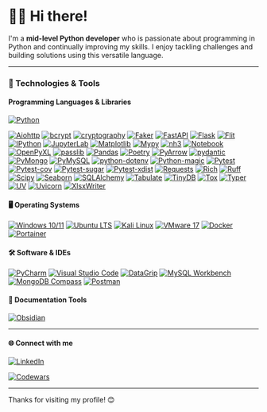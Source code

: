 # 👨‍💻 Hi there!

I'm a **mid-level Python developer** who is passionate about programming in Python and continually improving my skills. I enjoy tackling challenges and building solutions using this versatile language.

---

### 🧰 Technologies & Tools

#### Programming Languages & Libraries
  
[![Python](https://img.shields.io/badge/Python-3.13.2-blue?logo=python&logoColor=white)](https://www.python.org/)

[![Aiohttp](https://img.shields.io/badge/Aiohttp-3.11.13-1572B6?logo=aiohttp&logoColor=white)](https://docs.aiohttp.org/en/stable/) [![bcrypt](https://img.shields.io/badge/bcrypt-4.3.0-8B008B?logo=python&logoColor=white)](https://pypi.org/project/bcrypt/) [![cryptography](https://img.shields.io/badge/cryptography-43.0.0-2F4F4F?logo=python&logoColor=white)](https://pypi.org/project/cryptography/) [![Faker](https://img.shields.io/badge/Faker-37.1.0-FF69B4?logo=python&logoColor=white)](https://faker.readthedocs.io/) [![FastAPI](https://img.shields.io/badge/FastAPI-0.115.12-009688?logo=fastapi&logoColor=white)](https://fastapi.tiangolo.com/) [![Flask](https://img.shields.io/badge/Flask-2.3.2-000000?logo=flask&logoColor=white)](https://flask.palletsprojects.com/) [![Flit](https://img.shields.io/badge/Flit-3.8.0-blue?logo=python&logoColor=white)](https://flit.readthedocs.io/) [![IPython](https://img.shields.io/badge/IPython-9.0.2-3776AB?logo=ipython&logoColor=white)](https://ipython.org/) [![JupyterLab](https://img.shields.io/badge/JupyterLab-4.3.6-F37626?logo=jupyter&logoColor=white)](https://jupyter.org/) [![Matplotlib](https://img.shields.io/badge/Matplotlib-3.10.1-11557C?logo=matplotlib&logoColor=white)](https://matplotlib.org/) [![Mypy](https://img.shields.io/badge/Mypy-1.14.1-000000?logo=mypy&logoColor=white)](http://mypy-lang.org/) [![nh3](https://img.shields.io/badge/nh3-0.2.21-8A2BE2?logo=python&logoColor=white)](https://pypi.org/project/nh3/) [![Notebook](https://img.shields.io/badge/Notebook-7.3.3-DA5B0B?logo=jupyter&logoColor=white)](https://jupyter.org/) [![OpenPyXL](https://img.shields.io/badge/OpenPyXL-3.1.5-000080?logo=openpyxl&logoColor=white)](https://openpyxl.readthedocs.io/) [![passlib](https://img.shields.io/badge/passlib-1.7.4-708090?logo=python&logoColor=white)](https://pypi.org/project/passlib/) [![Pandas](https://img.shields.io/badge/Pandas-2.2.3-150458?logo=pandas&logoColor=white)](https://pandas.pydata.org/) [![Poetry](https://img.shields.io/badge/Poetry-1.9.0-000000?logo=poetry&logoColor=white)](https://python-poetry.org/) [![PyArrow](https://img.shields.io/badge/PyArrow-19.0.1-0173B2?logo=apachearrow&logoColor=white)](https://arrow.apache.org/) [![pydantic](https://img.shields.io/badge/pydantic-2.11-4682B4?logo=python&logoColor=white)](https://pypi.org/project/pydantic/) [![PyMongo](https://img.shields.io/badge/PyMongo-4.12-4DB33D?logo=mongodb&logoColor=white)](https://pypi.org/project/pymongo/) [![PyMySQL](https://img.shields.io/badge/PyMySQL-1.1.1-4479A1?logo=mysql&logoColor=white)](https://pypi.org/project/PyMySQL/) [![python-dotenv](https://img.shields.io/badge/python--dotenv-1.0.1-556B2F?logo=python&logoColor=white)](https://pypi.org/project/python-dotenv/) [![Python-magic](https://img.shields.io/badge/Python--magic-0.4.27-483D8B?logo=python&logoColor=white)](https://pypi.org/project/python-magic/) [![Pytest](https://img.shields.io/badge/Pytest-8.3.4-0A8E00?logo=pytest&logoColor=white)](https://pytest.org/) [![Pytest-cov](https://img.shields.io/badge/Pytest--cov-4.1.0-E6522C?logo=pytest&logoColor=white)](https://pypi.org/project/pytest-cov/) [![Pytest-sugar](https://img.shields.io/badge/Pytest--sugar-1.0.0-ff4500?logo=pytest&logoColor=white)](https://pypi.org/project/pytest-sugar/) [![Pytest-xdist](https://img.shields.io/badge/Pytest--xdist-3.6.1-556B2F?logo=pytest&logoColor=white)](https://pypi.org/project/pytest-xdist/) [![Requests](https://img.shields.io/badge/Requests-2.32.3-DC143C?logo=python&logoColor=white)](https://docs.python-requests.org/en/latest/) [![Rich](https://img.shields.io/badge/Rich-13.7.1-6f42c1?logo=rich&logoColor=white)](https://rich.readthedocs.io/) [![Ruff](https://img.shields.io/badge/Ruff-0.0.300-2E8B57?logo=ruff&logoColor=white)](https://ruff.rs/) [![Scipy](https://img.shields.io/badge/Scipy-1.15.2-008080?logo=scipy&logoColor=white)](https://scipy.org/) [![Seaborn](https://img.shields.io/badge/Seaborn-0.13.2-1f77b4?logo=seaborn&logoColor=white)](https://seaborn.pydata.org/) [![SQLAlchemy](https://img.shields.io/badge/SQLAlchemy-2.0.41-FF4500?logo=python&logoColor=white)](https://www.sqlalchemy.org/) [![Tabulate](https://img.shields.io/badge/Tabulate-0.9.0-8B4513?logo=python&logoColor=white)](https://pypi.org/project/tabulate/) [![TinyDB](https://img.shields.io/badge/TinyDB-5.2.0-FFD700?logo=tinydb&logoColor=white)](https://tinydb.readthedocs.io/) [![Tox](https://img.shields.io/badge/Tox-4.25.0-008000?logo=tox&logoColor=white)](https://tox.readthedocs.io/) [![Typer](https://img.shields.io/badge/Typer-0.10.1-0F9D58?logo=typer&logoColor=white)](https://typer.tiangolo.com/) [![UV](https://img.shields.io/badge/UV-0.5.28-8E44AD?logo=astral&logoColor=white)](https://docs.astral.sh/uv/) [![Uvicorn](https://img.shields.io/badge/Uvicorn-0.34.2-800080?logo=python&logoColor=white)](https://www.uvicorn.org/) [![XlsxWriter](https://img.shields.io/badge/XlsxWriter-3.2.2-2E86C1?logo=microsoft-excel&logoColor=white)](https://xlsxwriter.readthedocs.io/)







 


#### 🖥️ Operating Systems
[![Windows 10/11](https://img.shields.io/badge/Windows%2010%20and%2011-10.0_22H2-0078D6?logo=windows&logoColor=white)](https://www.microsoft.com/windows)
[![Ubuntu LTS](https://img.shields.io/badge/Ubuntu%2024.04-E95420?logo=ubuntu&logoColor=white)](https://ubuntu.com/)
[![Kali Linux](https://img.shields.io/badge/Kali%20Linux-2024.1-557C8A?logo=kali&logoColor=white)](https://www.kali.org/)
[![VMware 17](https://img.shields.io/badge/VMware%2017-17.0-607078?logo=vmware&logoColor=white)](https://www.vmware.com/)
[![Docker](https://img.shields.io/badge/Docker-24.0.5-2496ED?logo=docker&logoColor=white)](https://www.docker.com/)
[![Portainer](https://img.shields.io/badge/Portainer-2.26.1-3498db?logo=portainer&logoColor=white)](https://www.portainer.io/)


#### 🛠️ Software & IDEs
[![PyCharm](https://img.shields.io/badge/PyCharm-2025.1.1.1-000000?logo=pycharm&logoColor=white)](https://www.jetbrains.com/pycharm/)
[![Visual Studio Code](https://img.shields.io/badge/VS_Code-1.100.2-007ACC?logo=visual-studio-code&logoColor=white)](https://code.visualstudio.com/)
[![DataGrip](https://img.shields.io/badge/DataGrip-2025.1-000000?logo=datagrip&logoColor=white)](https://www.jetbrains.com/datagrip/)
[![MySQL Workbench](https://img.shields.io/badge/MySQL_Workbench-8.0.42-4479A1?logo=mysql&logoColor=white)](https://www.mysql.com/products/workbench/)
[![MongoDB Compass](https://img.shields.io/badge/MongoDB_Compass-1.46.2-47A248?logo=mongodb&logoColor=white)](https://www.mongodb.com/try/download/compass)
[![Postman](https://img.shields.io/badge/Postman-11.46-FF6C37?logo=postman&logoColor=white)](https://www.postman.com/downloads/)



#### 📄 Documentation Tools

[![Obsidian](https://img.shields.io/badge/Obsidian-1.8.7-483699?logo=obsidian&logoColor=white)](https://obsidian.md/)

---

#### 🌐 Connect with me
[![LinkedIn](https://img.shields.io/badge/LinkedIn-2025-0A66C2?logo=linkedin&logoColor=white)](https://www.linkedin.com/in/piotr-lipinski-pl/)

[![Codewars](https://www.codewars.com/users/piotrlipinski/badges/small)](https://www.codewars.com/users/piotrlipinski)

---

Thanks for visiting my profile! 😊
